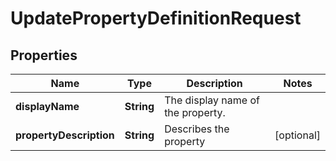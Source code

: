 

# UpdatePropertyDefinitionRequest


## Properties

Name | Type | Description | Notes
------------ | ------------- | ------------- | -------------
**displayName** | **String** | The display name of the property. | 
**propertyDescription** | **String** | Describes the property |  [optional]



